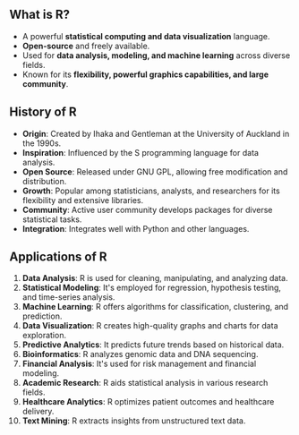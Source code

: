 ## What is R?
- A powerful **statistical computing and data visualization** language.
- **Open-source** and freely available.
- Used for **data analysis, modeling, and machine learning** across diverse fields.
- Known for its **flexibility, powerful graphics capabilities, and large community**.

## History of R
- **Origin**: Created by Ihaka and Gentleman at the University of Auckland in the 1990s.
- **Inspiration**: Influenced by the S programming language for data analysis.
- **Open Source**: Released under GNU GPL, allowing free modification and distribution.
- **Growth**: Popular among statisticians, analysts, and researchers for its flexibility and extensive libraries.
- **Community**: Active user community develops packages for diverse statistical tasks.
- **Integration**: Integrates well with Python and other languages.

## Applications of R
1. **Data Analysis**: R is used for cleaning, manipulating, and analyzing data.
2. **Statistical Modeling**: It's employed for regression, hypothesis testing, and time-series analysis.
3. **Machine Learning**: R offers algorithms for classification, clustering, and prediction.
4. **Data Visualization**: R creates high-quality graphs and charts for data exploration.
5. **Predictive Analytics**: It predicts future trends based on historical data.
6. **Bioinformatics**: R analyzes genomic data and DNA sequencing.
7. **Financial Analysis**: It's used for risk management and financial modeling.
8. **Academic Research**: R aids statistical analysis in various research fields.
9. **Healthcare Analytics**: R optimizes patient outcomes and healthcare delivery.
10. **Text Mining**: R extracts insights from unstructured text data.